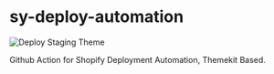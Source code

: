 # sy-deploy-automation

![Deploy Staging Theme](https://github.com/mvuljevas/sy-deploy-automation/workflows/Deploy%20Staging%20Theme/badge.svg)

Github Action for Shopify Deployment Automation, Themekit Based.
